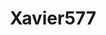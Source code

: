 ---
title: Xavier577
github: https://github.com/Xavier577
mode: dark
transition: 1s
score: 81.6
archetype:
- Minimalistic
---